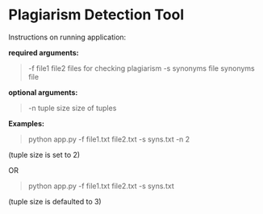 Plagiarism Detection Tool
=========================
Instructions on running application:

<b>required arguments:</b>
<blockquote>
-f file1 file2    files for checking plagiarism
  -s synonyms file  synonyms file
</blockquote>

<b>optional arguments:</b>
<blockquote>
  -n tuple size     size of tuples
</blockquote>

<b>Examples:</b>
<blockquote>python app.py -f file1.txt file2.txt -s syns.txt -n 2</blockquote> 
(tuple size is set to 2)

OR

<blockquote>python app.py -f file1.txt file2.txt -s syns.txt</blockquote>
(tuple size is defaulted to 3)
